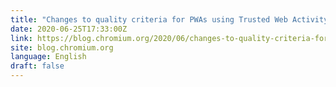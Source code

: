 ```yaml
---
title: "Changes to quality criteria for PWAs using Trusted Web Activity"
date: 2020-06-25T17:33:00Z
link: https://blog.chromium.org/2020/06/changes-to-quality-criteria-for-pwas.html?utm_medium=RSS&utm_source=news.12bit.vn
site: blog.chromium.org
language: English
draft: false
---
```

